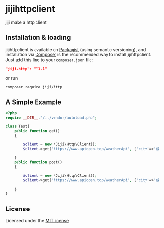 # jijihttpclient
jiji  make a http client

## Installation & loading
jijihttpclient is available on [Packagist](https://packagist.org/packages/phpmailer/phpmailer) (using semantic versioning), and installation via [Composer](https://getcomposer.org) is the recommended way to install jijihttpclient. Just add this line to your `composer.json` file:

```json
"jiji/http": "^1.1"
```

or run

```sh
composer require jiji/http
```
## A Simple Example

```php
<?php
require __DIR__."/../vendor/autoload.php";

class Test{
    public function get()
    {

        $client = new \Jiji\Http\Client();
        $client->get("https://www.apiopen.top/weatherApi", ['city'=>'成都']);
        
    }
    public function post()
    {

        $client = new \Jiji\Http\Client();
        $client->get("https://www.apiopen.top/weatherApi", ['city'=>'成都']);
        
    }
}
```
## License

Licensed under the [MIT license](http://opensource.org/licenses/MIT)
